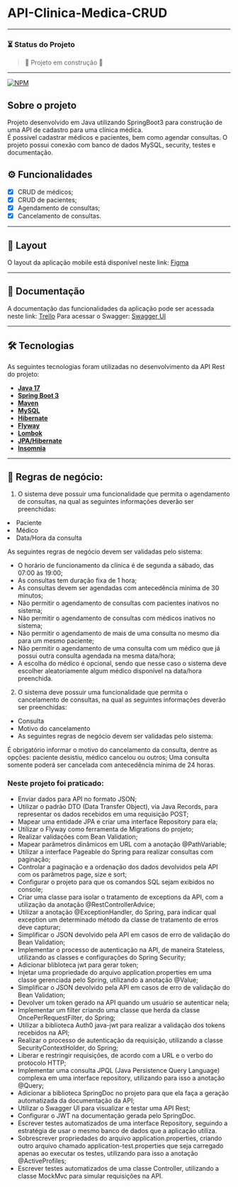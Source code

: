 # API-Clinica-Medica-CRUD
---
### ⏳ Status do Projeto
> :construction: Projeto em construção :construction:
---

[![NPM](https://img.shields.io/npm/l/react)](https://github.com/RobsonCoura/API-Clinica-Medica-CRUD/blob/main/LICENSE) 

## Sobre o projeto

Projeto desenvolvido em Java utilizando SpringBoot3 para construção de uma API de cadastro para uma clínica médica.
<br>É possível cadastrar médicos e pacientes, bem como agendar consultas.
O projeto possui conexão com banco de dados MySQL, security, testes e documentação.

## ⚙️ Funcionalidades

- [x] CRUD de médicos;
- [x] CRUD de pacientes;
- [x] Agendamento de consultas;
- [x] Cancelamento de consultas.

---

## 🎨 Layout

O layout da aplicação mobile está disponível neste link: <a href="https://www.figma.com/file/N4CgpJqsg7gjbKuDmra3EV/Voll.med">Figma</a>

---

## 📄 Documentação

A documentação das funcionalidades da aplicação pode ser acessada neste link: <a href="https://trello.com/b/O0lGCsKb/api-voll-med">Trello</a>
Para acessar o Swagger: <a href="localhost:8080/swagger-ui/index.html">Swagger UI</a>

---

## 🛠 Tecnologias

As seguintes tecnologias foram utilizadas no desenvolvimento da API Rest do projeto:

- **[Java 17](https://www.oracle.com/java)**
- **[Spring Boot 3](https://spring.io/projects/spring-boot)**
- **[Maven](https://maven.apache.org)**
- **[MySQL](https://www.mysql.com)**
- **[Hibernate](https://hibernate.org)**
- **[Flyway](https://flywaydb.org)**
- **[Lombok](https://projectlombok.org)**
- **[JPA/Hibernate](https://hibernate.org/)**
- **[Insomnia](https://insomnia.rest/)**

---

## 🎯 Regras de negócio:

1. O sistema deve possuir uma funcionalidade que permita o agendamento de consultas, na qual as seguintes informações deverão ser preenchidas:

<li>Paciente
<li>Médico
<li>Data/Hora da consulta

As seguintes regras de negócio devem ser validadas pelo sistema:
<ul>
<li>O horário de funcionamento da clínica é de segunda a sábado, das 07:00 às 19:00;
<li>As consultas tem duração fixa de 1 hora;
<li>As consultas devem ser agendadas com antecedência mínima de 30 minutos;
<li>Não permitir o agendamento de consultas com pacientes inativos no sistema;
<li>Não permitir o agendamento de consultas com médicos inativos no sistema;
<li>Não permitir o agendamento de mais de uma consulta no mesmo dia para um mesmo paciente;
<li>Não permitir o agendamento de uma consulta com um médico que já possui outra consulta agendada na mesma data/hora;
<li>A escolha do médico é opcional, sendo que nesse caso o sistema deve escolher aleatoriamente algum médico disponível na data/hora preenchida.
</ul>

2. O sistema deve possuir uma funcionalidade que permita o cancelamento de consultas, na qual as seguintes informações deverão ser preenchidas:

- Consulta
- Motivo do cancelamento
- As seguintes regras de negócio devem ser validadas pelo sistema:

É obrigatório informar o motivo do cancelamento da consulta, dentre as opções: paciente desistiu, médico cancelou ou outros;
Uma consulta somente poderá ser cancelada com antecedência mínima de 24 horas.

### Neste projeto foi praticado:
<ul>
<li>Enviar dados para API no formato JSON;</li>
<li>Utilizar o padrão DTO (Data Transfer Object), via Java Records, para representar os dados recebidos em uma requisição POST;</li>
<li>Mapear uma entidade JPA e criar uma interface Repository para ela;</li>
<li>Utilizar o Flyway como ferramenta de Migrations do projeto;</li>
<li>Realizar validações com Bean Validation;</li>
<li>Mapear parâmetros dinâmicos em URL com a anotação @PathVariable;</li>
<li>Utilizar a interface Pageable do Spring para realizar consultas com paginação;</li>
<li>Controlar a paginação e a ordenação dos dados devolvidos pela API com os parâmetros page, size e sort;</li>
<li>Configurar o projeto para que os comandos SQL sejam exibidos no console;</li>
<li>Criar uma classe para isolar o tratamento de exceptions da API, com a utilização da anotação @RestControllerAdvice;</li>
<li>Utilizar a anotação @ExceptionHandler, do Spring, para indicar qual exception um determinado método da classe de tratamento de erros deve capturar;</li>
<li>Simplificar o JSON devolvido pela API em casos de erro de validação do Bean Validation;</li>
<li>Implementar o processo de autenticação na API, de maneira Stateless, utilizando as classes e configurações do Spring Security;</li>
<li>Adicionar blibloteca jwt para gerar token;</li>
<li>Injetar uma propriedade do arquivo application.properties em uma classe gerenciada pelo Spring, utilizando a anotação @Value;</li>
<li>Simplificar o JSON devolvido pela API em casos de erro de validação do Bean Validation;</li>
<li>Devolver um token gerado na API quando um usuário se autenticar nela;</li>
<li>Implementar um filter criando uma classe que herda da classe OncePerRequestFilter, do Spring;</li>
<li>Utilizar a biblioteca Auth0 java-jwt para realizar a validação dos tokens recebidos na API;</li>
<li>Realizar o processo de autenticação da requisição, utilizando a classe SecurityContextHolder, do Spring;</li>
<li>Liberar e restringir requisições, de acordo com a URL e o verbo do protocolo HTTP;</li>
<li>Implementar uma consulta JPQL (Java Persistence Query Language) complexa em uma interface repository, utilizando para isso a anotação @Query;</li>
<li>Adicionar a biblioteca SpringDoc no projeto para que ela faça a geração automatizada da documentação da API;</li>
<li>Utilizar o Swagger UI para visualizar e testar uma API Rest;</li>
<li>Configurar o JWT na documentação gerada pelo SpringDoc.</li>
<li>Escrever testes automatizados de uma interface Repository, seguindo a estratégia de usar o mesmo banco de dados que a aplicação utiliza.</li>
<li>Sobrescrever propriedades do arquivo application.properties, criando outro arquivo chamado application-test.properties que seja carregado apenas ao executar os testes, utilizando para isso a anotação @ActiveProfiles;</li>
<li>Escrever testes automatizados de uma classe Controller, utilizando a classe MockMvc para simular requisições na API.</li>
</ul>
